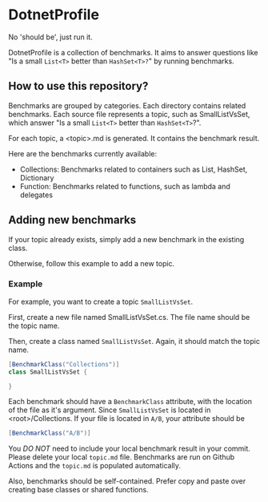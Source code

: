# DotnetProfile
No 'should be', just run it. 

DotnetProfile is a collection of benchmarks.
It aims to answer questions like "Is a small `List<T>` better than `HashSet<T>?`" by running benchmarks.

## How to use this repository?
Benchmarks are grouped by categories. 
Each directory contains related benchmarks. 
Each source file represents a topic, such as SmallListVsSet, which answer "Is a small `List<T>` better than `HashSet<T>`?".

For each topic, a &lt;topic&gt;.md is generated. It contains the benchmark result.

Here are the benchmarks currently available:

* Collections: Benchmarks related to containers such as List, HashSet, Dictionary
* Function: Benchmarks related to functions, such as lambda and delegates

## Adding new benchmarks
If your topic already exists, simply add a new benchmark in the existing class. 

Otherwise, follow this example to add a new topic.

### Example
For example, you want to create a topic `SmallListVsSet`.

First, create a new file named SmallListVsSet.cs. The file name should be the topic name. 

Then, create a class named `SmallListVsSet`. Again, it should match the topic name. 

```c#
[BenchmarkClass("Collections")]
class SmallListVsSet {

}
```

Each benchmark should have a `BenchmarkClass` attribute, with the location of the file as it's argument. Since `SmallListVsSet` is located in &lt;root&gt;/Collections. If your file is located in `A/B`, your attribute should be 

```c#
[BenchmarkClass("A/B")]
```

You *DO NOT* need to include your local benchmark result in your commit. Please delete your local `topic.md` file. Benchmarks are run on Github Actions and the `topic.md` is populated automatically. 

Also, benchmarks should be self-contained. Prefer copy and paste over creating base classes or shared functions.
